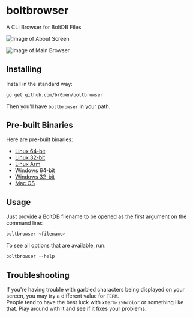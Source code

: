boltbrowser
===========

A CLI Browser for BoltDB Files

![Image of About Screen](http://bullercodeworks.com/boltbrowser/ss2.png)

![Image of Main Browser](http://bullercodeworks.com/boltbrowser/ss1.png)

Installing
----------

Install in the standard way:

```sh
go get github.com/br0xen/boltbrowser
```

Then you'll have `boltbrowser` in your path.

Pre-built Binaries
------------------
Here are pre-built binaries:
* [Linux 64-bit](https://bullercodeworks.com/downloads/boltbrowser/boltbrowser.linux64)
* [Linux 32-bit](https://bullercodeworks.com/downloads/boltbrowser/boltbrowser.linux386)
* [Linux Arm](https://bullercodeworks.com/downloads/boltbrowser/boltbrowser.linuxarm)
* [Windows 64-bit](https://bullercodeworks.com/downloads/boltbrowser/boltbrowser.win64.exe)
* [Windows 32-bit](https://bullercodeworks.com/downloads/boltbrowser/boltbrowser.win386.exe)
* [Mac OS](https://bullercodeworks.com/downloads/boltbrowser/boltbrowser.darwin64)

Usage
-----

Just provide a BoltDB filename to be opened as the first argument on the command line:

```sh
boltbrowser <filename>
```

To see all options that are available, run:

```
boltbrowser --help
```

Troubleshooting
---------------

If you're having trouble with garbled characters being displayed on your screen, you may try a different value for `TERM`.  
People tend to have the best luck with `xterm-256color` or something like that. Play around with it and see if it fixes your problems.
